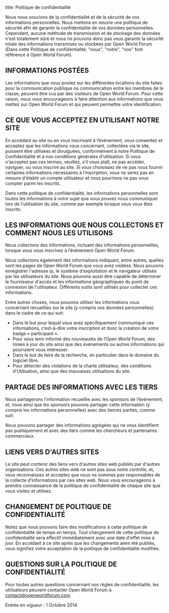 title: Politique de confidentialité

Nous nous soucions de la confidentialité et de la sécurité de vos informations personnelles. Nous mettons en oeuvre une politique de sécurité afin de garantir la confidentialité de vos données personnelles. Cependant, aucune méthode de transmission et de stockage des données n'est totalement sûre et nous ne pouvons donc pas vous garantir la sécurité totale des informations transmises ou stockées par Open World Forum (Dans cette Politique de confidentialité, "nous", "notre", "nos" font référence à Open World Forum).

## INFORMATIONS POSTÉES

Les informations que vous postez sur les différentes locations du site faites pour la communication publique ou communication entre les membres de la classe, peuvent être vus par des visiteurs de Open World Forum. Pour cette raison, nous vous encourageons à faire attention aux informations que vous mettez sur Open World Forum et qui peuvent permettre votre identification.

## CE QUE VOUS ACCEPTEZ EN UTILISANT NOTRE SITE

En accédant au site ou en vous inscrivant à l’événement, vous consentez et acceptez que les informations vous concernant, collectées via le site, puissent être utilisées et divulguées, conformément à notre Politique de Confidentialité et à nos conditions générales d'utilisation. Si vous n'acceptez pas ces termes, veuillez, s'il vous plaît, ne pas accéder, naviguer, ou vous inscrire au site. Si vous choisissez de ne pas nous fournir certaines informations nécessaires à l’inscription, vous ne serez pas en mesure d'établir un compte utilisateur et nous pourrions ne pas vous compter parmi les inscrits.

Dans cette politique de confidentialité, les informations personnelles sont toutes les informations à votre sujet que vous pouvez nous communiquer lors de l'utilisation du site, comme par exemple lorsque vous vous êtes inscrits.

## LES INFORMATIONS QUE NOUS COLLECTONS ET COMMENT NOUS LES UTILISONS

Nous collectons des informations, incluant des informations personnelles, lorsque vous vous inscrivez à l’événement Open World Forum. 

Nous collectons également des informations indiquant, entre autres, quelles sont les pages de Open World Forum que vous avez visitées. Nous pouvons enregistrer l'adresse ip, le système d'exploitation et le navigateur utilisés par les utilisateurs du site. Nous pouvons aussi être capable de déterminer le fournisseur d'accès et les informations géographiques du point de connexion de l'utilisateur. Différents outils sont utilisés pour collecter ces informations.

Entre autres choses, nous pouvons utiliser les informations vous concernant recueillies sur le site (y compris vos données personnelles) dans le cadre de ce qui suit:

- Dans le but pour lequel vous avez spécifiquement communiqué ces informations, c’est-à-dire votre inscription et donc la création de votre badge « participant ».
- Pour vous tenir informé des nouveautés de l’Open World Forum, des mises à jour du site ainsi que des événements ou autres informations qui pourraient vous intéresser.
- Dans le but de faire de la recherche, en particulier dans le domaine du logiciel libre.
- Pour détecter des violations de la charte utilisateur, des conditions d'Utilisation, ainsi que des mauvaises utilisations du site.

## PARTAGE DES INFORMATIONS AVEC LES TIERS

Nous partagerons l'information recueillie avec les sponsors de l’événement, et, nous ainsi que les sponsors pouvons partager cette information (y compris les informations personnelles) avec des tierces parties, comme suit:

Nous pouvons partager des informations agrégées qui ne vous identifient pas publiquement et avec des tiers comme les chercheurs et partenaires commerciaux.


## LIENS VERS D'AUTRES SITES

Le site peut contenir des liens vers d'autres sites web publiés par d'autres organisations. Ces autres sites web ne sont pas sous notre contrôle, et, vous reconnaissez et acceptez que nous ne sommes pas responsables de la collecte d'informations par ces sites web. Nous vous encourageons à prendre connaissance de la politique de confidentialité de chaque site que vous visitez et utilisez.

## CHANGEMENT DE POLITIQUE DE CONFIDENTIALITÉ

Notez que nous pouvons faire des modifications à cette politique de confidentialité de temps en temps. Tout changement de cette politique de confidentialité sera effectif immédiatement avec une date d'effet mise à jour. En accédant à ce site après que les changements aient été publiés, vous signifiez votre acceptation de la politique de confidentialité modifiée.

## QUESTIONS SUR LA POLITIQUE DE CONFIDENTIALITÉ

Pour toutes autres questions concernant nos règles de confidentialité, les utilisateurs peuvent contacter Open World Forum à contact@openworldforum.com.

Entrée en vigueur : 1 Octobre 2014

